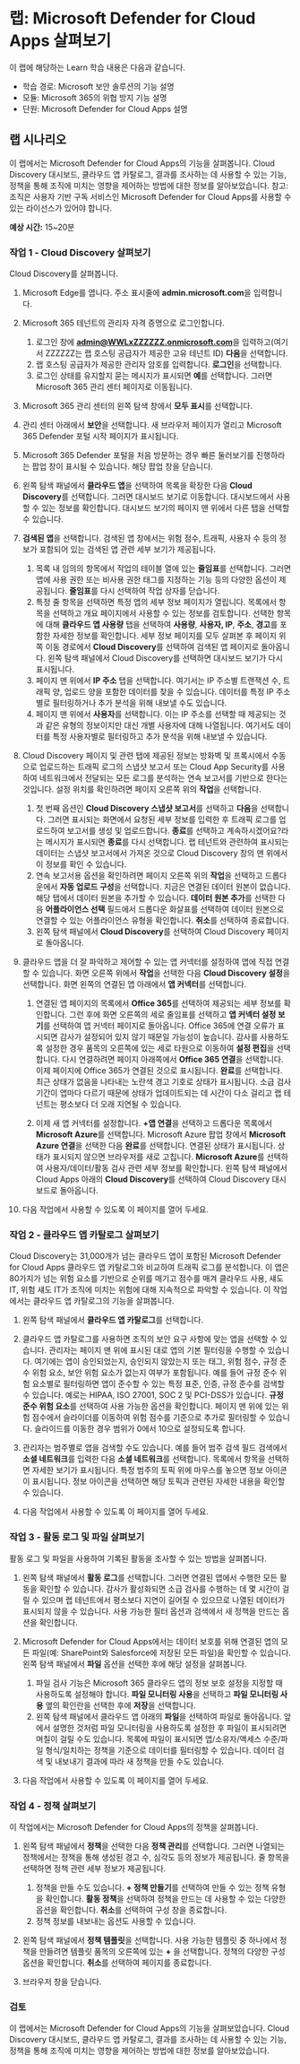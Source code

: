 <!---
---
랩: 제목: 'Microsoft Defender for Cloud Apps 살펴보기' 모듈: '학습 경로: Microsoft 보안 솔루션의 기능 설명, 모듈 4: Microsoft 365의 위협 방지 기능 설명, 단원 5: Microsoft Defender for Cloud Apps 설명'
---
--->

# 랩: Microsoft Defender for Cloud Apps 살펴보기

이 랩에 해당하는 Learn 학습 내용은 다음과 같습니다.

- 학습 경로: Microsoft 보안 솔루션의 기능 설명
- 모듈: Microsoft 365의 위협 방지 기능 설명
- 단원: Microsoft Defender for Cloud Apps 설명

## 랩 시나리오

이 랩에서는 Microsoft Defender for Cloud Apps의 기능을 살펴봅니다.  Cloud Discovery 대시보드, 클라우드 앱 카탈로그, 결과를 조사하는 데 사용할 수 있는 기능, 정책을 통해 조직에 미치는 영향을 제어하는 방법에 대한 정보를 알아보았습니다. 참고: 조직은 사용자 기반 구독 서비스인 Microsoft Defender for Cloud Apps를 사용할 수 있는 라이선스가 있어야 합니다.

**예상 시간:** 15~20분

### 작업 1 - Cloud Discovery 살펴보기

Cloud Discovery를 살펴봅니다.

1. Microsoft Edge를 엽니다. 주소 표시줄에 **admin.microsoft.com**을 입력합니다.

1. Microsoft 365 테넌트의 관리자 자격 증명으로 로그인합니다.
    1. 로그인 창에 **admin@WWLxZZZZZZ.onmicrosoft.com**을 입력하고(여기서 ZZZZZZ는 랩 호스팅 공급자가 제공한 고유 테넌트 ID) **다음**을 선택합니다.
    1. 랩 호스팅 공급자가 제공한 관리자 암호를 입력합니다. **로그인**을 선택합니다.
    1. 로그인 상태를 유지할지 묻는 메시지가 표시되면 **예**를 선택합니다. 그러면 Microsoft 365 관리 센터 페이지로 이동됩니다.

1. Microsoft 365 관리 센터의 왼쪽 탐색 창에서 **모두 표시**를 선택합니다.

1. 관리 센터 아래에서 **보안**을 선택합니다.  새 브라우저 페이지가 열리고 Microsoft 365 Defender 포털 시작 페이지가 표시됩니다.  

1. Microsoft 365 Defender 포털을 처음 방문하는 경우 빠른 둘러보기를 진행하라는 팝업 창이 표시될 수 있습니다.  해당 팝업 창을 닫습니다.

1. 왼쪽 탐색 패널에서 **클라우드 앱**을 선택하여 목록을 확장한 다음 **Cloud Discovery**를 선택합니다. 그러면 대시보드 보기로 이동합니다.  대시보드에서 사용할 수 있는 정보를 확인합니다. 대시보드 보기의 페이지 맨 위에서 다른 탭을 선택할 수 있습니다.  

1. **검색된 앱**을 선택합니다. 검색된 앱 창에서는 위험 점수, 트래픽, 사용자 수 등의 정보가 포함되어 있는 검색된 앱 관련 세부 보기가 제공됩니다.
    1. 목록 내 임의의 항목에서 작업의 테이블 열에 있는 **줄임표**를 선택합니다.  그러면 앱에 사용 권한 또는 비사용 권한 태그를 지정하는 기능 등의 다양한 옵션이 제공됩니다.  **줄임표**를 다시 선택하여 작업 상자를 닫습니다.
    1. 특정 줄 항목을 선택하면 특정 앱의 세부 정보 페이지가 열립니다.  목록에서 항목을 선택하고 개요 페이지에서 사용할 수 있는 정보를 검토합니다.  선택한 항목에 대해 **클라우드 앱 사용량** 탭을 선택하여 **사용량**, **사용자, IP**, **주소**, **경고**를 포함한 자세한 정보를 확인합니다. 세부 정보 페이지를 모두 살펴본 후 페이지 위쪽 이동 경로에서 **Cloud Discovery**를 선택하여 검색된 앱 페이지로 돌아옵니다.  왼쪽 탐색 패널에서 Cloud Discovery를 선택하면 대시보드 보기가 다시 표시됩니다.
    1. 페이지 맨 위에서 **IP 주소** 탭을 선택합니다. 여기서는 IP 주소별 트랜잭션 수, 트래픽 양, 업로드 양을 포함한 데이터를 찾을 수 있습니다.  데이터를 특정 IP 주소별로 필터링하거나 추가 분석을 위해 내보낼 수도 있습니다.
    1. 페이지 맨 위에서 **사용자**를 선택합니다.  이는 IP 주소를 선택할 때 제공되는 것과 같은 유형의 정보이지만 대신 개별 사용자에 대해 나열됩니다.  여기서도 데이터를 특정 사용자별로 필터링하고 추가 분석을 위해 내보낼 수 있습니다.

1. Cloud Discovery 페이지 및 관련 탭에 제공된 정보는 방화벽 및 프록시에서 수동으로 업로드하는 트래픽 로그의 스냅샷 보고서 또는 Cloud App Security를 사용하여 네트워크에서 전달되는 모든 로그를 분석하는 연속 보고서를 기반으로 한다는 것입니다.  설정 위치를 확인하려면 페이지 오른쪽 위의 **작업**을 선택합니다.
    1. 첫 번째 옵션인 **Cloud Discovery 스냅샷 보고서**를 선택하고 **다음**을 선택합니다. 그러면 표시되는 화면에서 요청된 세부 정보를 입력한 후 트래픽 로그를 업로드하여 보고서를 생성 및 업로드합니다.  **종료**를 선택하고 계속하시겠어요?라는 메시지가 표시되면 **종료**를 다시 선택합니다.  랩 테넌트와 관련하여 표시되는 데이터는 스냅샷 보고서에서 가져온 것으로 Cloud Discovery 창의 맨 위에서 이 정보를 확인 수 있습니다.
    1. 연속 보고서용 옵션을 확인하려면 페이지 오른쪽 위의 **작업**을 선택하고 드롭다운에서 **자동 업로드 구성**을 선택합니다.  지금은 연결된 데이터 원본이 없습니다. 해당 탭에서 데이터 원본을 추가할 수 있습니다. **데이터 원본 추가**를 선택한 다음 **어플라이언스 선택** 필드에서 드롭다운 화살표를 선택하여 데이터 원본으로 연결할 수 있는 어플라이언스 유형을 확인합니다.  **취소**를 선택하여 종료합니다.
    1. 왼쪽 탐색 패널에서 **Cloud Discovery**를 선택하여 Cloud Discovery 페이지로 돌아옵니다.

1. 클라우드 앱을 더 잘 파악하고 제어할 수 있는 앱 커넥터를 설정하여 앱에 직접 연결할 수 있습니다. 화면 오른쪽 위에서 **작업**을 선택한 다음 **Cloud Discovery 설정**을 선택합니다.  화면 왼쪽의 연결된 앱 아래에서 **앱 커넥터**를 선택합니다.  

    1. 연결된 앱 페이지의 목록에서 **Office 365**를 선택하여 제공되는 세부 정보를 확인합니다. 그런 후에 화면 오른쪽의 세로 줄임표를 선택하고 **앱 커넥터 설정 보기**를 선택하여 앱 커넥터 페이지로 돌아옵니다. Office 365에 연결 오류가 표시되면 감사가 설정되어 있지 않기 때문일 가능성이 높습니다.  감사를 사용하도록 설정한 경우 품목의 오른쪽에 있는 세로 타원으로 이동하여 **설정 편집**을 선택합니다.  다시 연결하려면 페이지 아래쪽에서 **Office 365 연결**을 선택합니다. 이제 페이지에 Office 365가 연결된 것으로 표시됩니다. **완료**를 선택합니다.  최근 상태가 없음을 나타내는 노란색 경고 기호로 상태가 표시됩니다.  소급 검사 기간이 앱마다 다르기 때문에 상태가 업데이트되는 데 시간이 다소 걸리고 랩 테넌트는 평소보다 더 오래 지연될 수 있습니다.

    1. 이제 새 앱 커넥터를 설정합니다. **+앱 연결**을 선택하고 드롭다운 목록에서 **Microsoft Azure**를 선택합니다.  Microsoft Azure 팝업 창에서 **Microsoft Azure 연결**을 선택한 다음 **완료**를 선택합니다.  연결된 상태가 표시됩니다. 상태가 표시되지 않으면 브라우저를 새로 고칩니다. **Microsoft Azure**를 선택하여 사용자/데이터/활동 검사 관련 세부 정보를 확인합니다.  왼쪽 탐색 패널에서 Cloud Apps 아래의 **Cloud Discovery**를 선택하여 Cloud Discovery 대시보드로 돌아옵니다.

1. 다음 작업에서 사용할 수 있도록 이 페이지를 열어 두세요.

### 작업 2 - 클라우드 앱 카탈로그 살펴보기

Cloud Discovery는 31,000개가 넘는 클라우드 앱이 포함된 Microsoft Defender for Cloud Apps 클라우드 앱 카탈로그와 비교하여 트래픽 로그를 분석합니다. 이 앱은 80가지가 넘는 위험 요소를 기반으로 순위를 매기고 점수를 매겨 클라우드 사용, 섀도 IT, 위험 섀도 IT가 조직에 미치는 위험에 대해 지속적으로 파악할 수 있습니다.  이 작업에서는 클라우드 앱 카탈로그의 기능을 살펴봅니다.

1. 왼쪽 탐색 패널에서 **클라우드 앱 카탈로그**를 선택합니다.

1. 클라우드 앱 카탈로그를 사용하면 조직의 보안 요구 사항에 맞는 앱을 선택할 수 있습니다. 관리자는 페이지 맨 위에 표시된 대로 앱의 기본 필터링을 수행할 수 있습니다. 여기에는 앱이 승인되었는지, 승인되지 않았는지 또는 태그, 위험 점수, 규정 준수 위험 요소, 보안 위험 요소가 없는지 여부가 포함됩니다.  예를 들어 규정 준수 위험 요소별로 필터링하면 앱이 준수할 수 있는 특정 표준, 인증, 규정 준수를 검색할 수 있습니다. 예로는 HIPAA, ISO 27001, SOC 2 및 PCI-DSS가 있습니다. **규정 준수 위험 요소**를 선택하여 사용 가능한 옵션을 확인합니다.  페이지 맨 위에 있는 위험 점수에서 슬라이더를 이동하여 위험 점수를 기준으로 추가로 필터링할 수 있습니다. 슬라이드를 이동한 경우 범위가 0에서 10으로 설정되도록 합니다.

1. 관리자는 범주별로 앱을 검색할 수도 있습니다.  예를 들어 범주 검색 필드 검색에서 **소셜 네트워크**를 입력한 다음 **소셜 네트워크**를 선택합니다.  목록에서 항목을 선택하면 자세한 보기가 표시됩니다.  특정 범주의 토픽 위에 마우스를 놓으면 정보 아이콘이 표시됩니다. 정보 아이콘을 선택하면 해당 토픽과 관련된 자세한 내용을 확인할 수 있습니다.

1. 다음 작업에서 사용할 수 있도록 이 페이지를 열어 두세요.

### 작업 3 - 활동 로그 및 파일 살펴보기

활동 로그 및 파일을 사용하여 기록된 활동을 조사할 수 있는 방법을 살펴봅니다.

1. 왼쪽 탐색 패널에서 **활동 로그**를 선택합니다. 그러면 연결된 앱에서 수행한 모든 활동을 확인할 수 있습니다. 감사가 활성화되면 소급 검사를 수행하는 데 몇 시간이 걸릴 수 있으며 랩 테넌트에서 평소보다 지연이 길어질 수 있으므로 나열된 데이터가 표시되지 않을 수 있습니다. 사용 가능한 필터 옵션과 검색에서 새 정책을 만드는 옵션을 확인합니다.

1. Microsoft Defender for Cloud Apps에서는 데이터 보호를 위해 연결된 앱의 모든 파일(예: SharePoint와 Salesforce에 저장된 모든 파일)을 확인할 수 있습니다. 왼쪽 탐색 패널에서 **파일** 옵션을 선택한 후에 해당 설정을 살펴봅니다.
    1. 파일 검사 기능은 Microsoft 365 클라우드 앱의 정보 보호 설정을 지정할 때 사용하도록 설정해야 합니다.  **파일 모니터링 사용**을 선택하고 **파일 모니터링 사용** 옆의 확인란을 선택한 후에 **저장**을 선택합니다.  
    1. 왼쪽 탐색 패널에서 클라우드 앱 아래의 **파일**을 선택하여 파일로 돌아옵니다. 앞에서 설명한 것처럼 파일 모니터링을 사용하도록 설정한 후 파일이 표시되려면 며칠이 걸릴 수도 있습니다. 목록에 파일이 표시되면 앱/소유자/액세스 수준/파일 형식/일치하는 정책을 기준으로 데이터를 필터링할 수 있습니다. 데이터 검색 및 내보내기 결과에 따라 새 정책을 만들 수도 있습니다.

1. 다음 작업에서 사용할 수 있도록 이 페이지를 열어 두세요.

### 작업 4 - 정책 살펴보기

이 작업에서는 Microsoft Defender for Cloud Apps의 정책을 살펴봅니다.

1. 왼쪽 탐색 패널에서 **정책**을 선택한 다음 **정책 관리**를 선택합니다.  그러면 나열되는 정책에서는 정책을 통해 생성된 경고 수, 심각도 등의 정보가 제공됩니다. 줄 항목을 선택하면 정책 관련 세부 정보가 제공됩니다.
    1. 정책을 만들 수도 있습니다. **+ 정책 만들기**를 선택하여 만들 수 있는 정책 유형을 확인합니다.  **활동 정책**을 선택하여 정책을 만드는 데 사용할 수 있는 다양한 옵션을 확인합니다.  **취소**를 선택하여 구성 창을 종료합니다.
    1. 정책 정보를 내보내는 옵션도 사용할 수 있습니다.

1. 왼쪽 탐색 패널에서 **정책 템플릿**을 선택합니다. 사용 가능한 템플릿 중 하나에서 정책을 만들려면 템플릿 품목의 오른쪽에 있는 **+** 을 선택합니다.  정책의 다양한 구성 옵션을 확인합니다.  **취소**를 선택하여 페이지를 종료합니다.

1. 브라우저 창을 닫습니다.

### 검토

이 랩에서는 Microsoft Defender for Cloud Apps의 기능을 살펴보았습니다.  Cloud Discovery 대시보드, 클라우드 앱 카탈로그, 결과를 조사하는 데 사용할 수 있는 기능, 정책을 통해 조직에 미치는 영향을 제어하는 방법에 대한 정보를 알아보았습니다.
